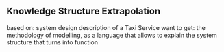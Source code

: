 ## Knowledge Structure Extrapolation

based on: system design description of a Taxi Service want to get: the methodology of modelling, as a language that allows to explain the system structure that turns into function
